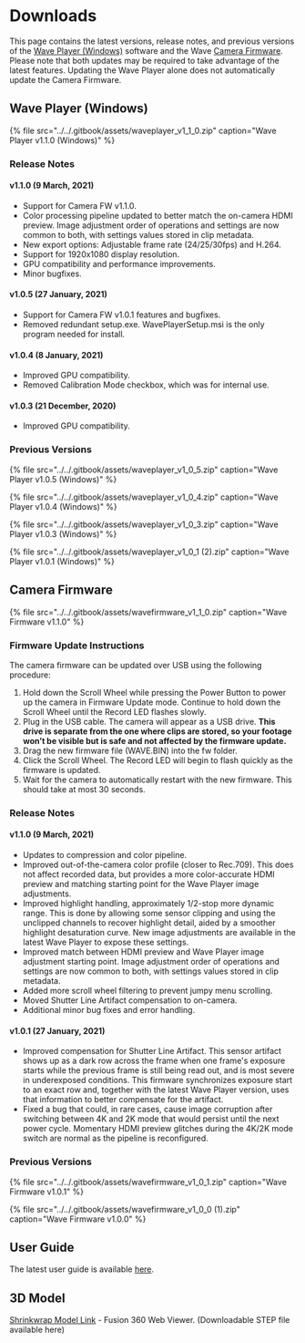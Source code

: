 # Downloads

This page contains the latest versions, release notes, and previous versions of the [Wave Player \(Windows\)](downloads.md#wave-player-windows) software and the Wave [Camera Firmware](downloads.md#camera-firmware). Please note that both updates may be required to take advantage of the latest features. Updating the Wave Player alone does not automatically update the Camera Firmware.

## Wave Player \(Windows\)

{% file src="../../.gitbook/assets/waveplayer\_v1\_1\_0.zip" caption="Wave Player v1.1.0 \(Windows\)" %}

### Release Notes

#### v1.1.0 \(9 March, 2021\)

* Support for Camera FW v1.1.0.
* Color processing pipeline updated to better match the on-camera HDMI preview. Image adjustment order of operations and settings are now common to both, with settings values stored in clip metadata.
* New export options: Adjustable frame rate \(24/25/30fps\) and H.264.
* Support for 1920x1080 display resolution.
* GPU compatibility and performance improvements.
* Minor bugfixes.

#### v1.0.5 \(27 January, 2021\)

* Support for Camera FW v1.0.1 features and bugfixes.
* Removed redundant setup.exe. WavePlayerSetup.msi is the only program needed for install.

#### v1.0.4 \(8 January, 2021\)

* Improved GPU compatibility.
* Removed Calibration Mode checkbox, which was for internal use.

#### v1.0.3 \(21 December, 2020\)

* Improved GPU compatibility.

### Previous Versions

{% file src="../../.gitbook/assets/waveplayer\_v1\_0\_5.zip" caption="Wave Player v1.0.5 \(Windows\)" %}

{% file src="../../.gitbook/assets/waveplayer\_v1\_0\_4.zip" caption="Wave Player v1.0.4 \(Windows\)" %}

{% file src="../../.gitbook/assets/waveplayer\_v1\_0\_3.zip" caption="Wave Player v1.0.3 \(Windows\)" %}

{% file src="../../.gitbook/assets/waveplayer\_v1\_0\_1 \(2\).zip" caption="Wave Player v1.0.1 \(Windows\)" %}

## Camera Firmware

{% file src="../../.gitbook/assets/wavefirmware\_v1\_1\_0.zip" caption="Wave Firmware v1.1.0" %}

### Firmware Update Instructions

The camera firmware can be updated over USB using the following procedure:

1. Hold down the Scroll Wheel while pressing the Power Button to power up the camera in Firmware Update mode. Continue to hold down the Scroll Wheel until the Record LED flashes slowly.
2. Plug in the USB cable. The camera will appear as a USB drive. **This drive is separate from the one where clips are stored, so your footage won’t be visible but is safe and not affected by the firmware update.**
3. Drag the new firmware file \(WAVE.BIN\) into the fw folder.
4. Click the Scroll Wheel. The Record LED will begin to flash quickly as the firmware is updated.
5. Wait for the camera to automatically restart with the new firmware. This should take at most 30 seconds.

### Release Notes

#### v1.1.0 \(9 March, 2021\)

* Updates to compression and color pipeline.
* Improved out-of-the-camera color profile \(closer to Rec.709\). This does not affect recorded data, but provides a more color-accurate HDMI preview and matching starting point for the Wave Player image adjustments.
* Improved highlight handling, approximately 1/2-stop more dynamic range. This is done by allowing some sensor clipping and using the unclipped channels to recover highlight detail, aided by a smoother highlight desaturation curve. New image adjustments are available in the latest Wave Player to expose these settings.
* Improved match between HDMI preview and Wave Player image adjustment starting point. Image adjustment order of operations and settings are now common to both, with settings values stored in clip metadata.
* Added more scroll wheel filtering to prevent jumpy menu scrolling.
* Moved Shutter Line Artifact compensation to on-camera.
* Additional minor bug fixes and error handling.

#### **v1.0.1 \(27 January, 2021\)**

* Improved compensation for Shutter Line Artifact. This sensor artifact shows up as a dark row across the frame when one frame's exposure starts while the previous frame is still being read out, and is most severe in underexposed conditions. This firmware synchronizes exposure start to an exact row and, together with the latest Wave Player version, uses that information to better compensate for the artifact.
* Fixed a bug that could, in rare cases, cause image corruption after switching between 4K and 2K mode that would persist until the next power cycle. Momentary HDMI preview glitches during the 4K/2K mode switch are normal as the pipeline is reconfigured.

### Previous Versions

{% file src="../../.gitbook/assets/wavefirmware\_v1\_0\_1.zip" caption="Wave Firmware v1.0.1" %}

{% file src="../../.gitbook/assets/wavefirmware\_v1\_0\_0 \(1\).zip" caption="Wave Firmware v1.0.0" %}

## User Guide

The latest user guide is available [here](user-guide.md).

## 3D Model

[Shrinkwrap Model Link](https://a360.co/33uf94j) - Fusion 360 Web Viewer. \(Downloadable STEP file available here\)

